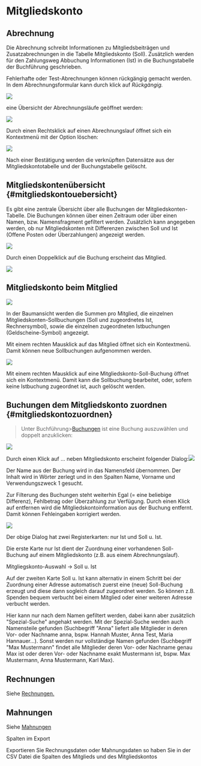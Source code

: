 # Mitgliedskonto

## Abrechnung

Die Abrechnung schreibt Informationen zu Mitgliedsbeiträgen und Zusatzabrechnungen in die Tabelle Mitgliedskonto \(Soll\). Zusätzlich werden für den Zahlungsweg Abbuchung Informationen \(Ist\) in die Buchungstabelle der Buchführung geschrieben.

Fehlerhafte oder Test-Abrechnungen können rückgängig gemacht werden. In dem Abrechnungsformular kann durch klick auf _Rückgängig._

![](/assets/MitgliedskontoRueckgaengig.png)

eine Übersicht der Abrechnungsläufe geöffnet werden:

![](/assets/MitgliedskontoAbrechnungslaeufe.png)

Durch einen Rechtsklick auf einen Abrechnungslauf öffnet sich ein Kontextmenü mit der Option löschen:

![](/assets/MitgliedskontoAbrechnungslaeufeLoeschen.png)

Nach einer Bestätigung werden die verknüpften Datensätze aus der Mitgliedskontotabelle und der Buchungstabelle gelöscht.

## Mitgliedskontenübersicht {#mitgliedskontouebersicht}

Es gibt eine zentrale Übersicht über alle Buchungen der Mitgliedskonten-Tabelle. Die Buchungen können über einen Zeitraum oder über einen Namen, bzw. Namensfragment gefiltert werden. Zusätzlich kann angegeben werden, ob nur Mitgliedskonten mit Differenzen zwischen Soll und Ist \(Offene Posten oder Überzahlungen\) angezeigt werden.

![](/assets/MitgliedskontenUebersicht.png)

Durch einen Doppelklick auf die Buchung erscheint das Mitglied.

![](/assets/MitgliedskontoMitglied.png)

## Mitgliedskonto beim Mitglied

![](/assets/MitgliedskontoMitglied-2.png)

In der Baumansicht werden die Summen pro Mitglied, die einzelnen Mitgliedskonten-Sollbuchungen \(Soll und zugeordnetes Ist, Rechnersymbol\), sowie die einzelnen zugeordneten Istbuchungen \(Geldscheine-Symbol\) angezeigt.

Mit einem rechten Mausklick auf das Mitglied öffnet sich ein Kontextmenü. Damit können neue Sollbuchungen aufgenommen werden.

![](/assets/MitgliedskontoNeu.png)

Mit einem rechten Mausklick auf eine Mitgliedskonto-Soll-Buchung öffnet sich ein Kontextmenü. Damit kann die Sollbuchung bearbeitet, oder, sofern keine Istbuchung zugeordnet ist, auch gelöscht werden.

## Buchungen dem Mitgliedskonto zuordnen {#mitgliedskontozuordnen}

> Unter Buchführung&gt;[Buchungen](/buchungen.md) ist eine Buchung auszuwählen und doppelt anzuklicken:

![](/assets/MitgliedskontoBuchungen.png)

Durch einen Klick auf ... neben Mitgliedskonto erscheint folgender Dialog:![](/assets/Mitgliedskonto-zuordnung-ist.png)

Der Name aus der Buchung wird in das Namensfeld übernommen. Der Inhalt wird in Wörter zerlegt und in den Spalten Name, Vorname und Verwendungszweck 1 gesucht.

Zur Filterung des Buchungen steht weiterhin Egal \(= eine beliebige Differenz\), Fehlbetrag oder Überzahlung zur Verfügung. Durch einen Klick auf entfernen wird die Mitgliedskontoinformation aus der Buchung entfernt. Damit können Fehleingaben korrigiert werden.

![](/assets/Mitgliedskonto-zuordnung-soll+ist.png)

Der obige Dialog hat zwei Registerkarten: nur Ist und Soll u. Ist.

Die erste Karte nur Ist dient der Zuordnung einer vorhandenen Soll-Buchung auf einem Mitgliedskonto \(z.B. aus einem Abrechnungslauf\).

Mitgliegskonto-Auswahl -&gt; Soll u. Ist

Auf der zweiten Karte Soll u. Ist kann alternativ in einem Schritt bei der Zuordnung einer Adresse automatisch zuerst eine \(neue\) Soll-Buchung erzeugt und diese dann sogleich darauf zugeordnet werden. So können z.B. Spenden bequem verbucht bei einem Mitglied oder einer weiteren Adresse verbucht werden.

Hier kann nur nach dem Namen gefiltert werden, dabei kann aber zusätzlich "Spezial-Suche" angehakt werden. Mit der Spezial-Suche werden auch Namensteile gefunden \(Suchbegriff "Anna" liefert alle Mitglieder in deren Vor- oder Nachname anna, bspw. Hannah Muster, Anna Test, Maria Hannauer...\). Sonst werden nur vollständige Namen gefunden \(Suchbegriff "Max Mustermann" findet alle Mitglieder deren Vor- oder Nachname genau Max ist oder deren Vor- oder Nachname exakt Mustermann ist, bspw. Max Mustermann, Anna Mustermann, Karl Max\).

## Rechnungen

Siehe [Rechnungen.](/rechnungen.md)

## Mahnungen

Siehe [Mahnungen](/mahnungen.md)

Spalten im Export

Exportieren Sie Rechnungsdaten oder Mahnungsdaten so haben Sie in der CSV Datei die Spalten des Mitglieds und des Mitgliedskontos

